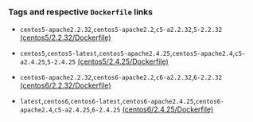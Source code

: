 ### Tags and respective `Dockerfile` links

- `centos5-apache2.2.32`,`centos5-apache2.2`,`c5-a2.2.32`,`5-2.2.32` [(centos5/2.2.32/Dockerfile)](https://github.com/suhoag/docker-centos-apache/blob/centos5/2.2.32/Dockerfile)

- `centos5`,`centos5-latest`,`centos5-apache2.4.25`,`centos5-apache2.4`,`c5-a2.4.25`,`5-2.4.25` [(centos5/2.4.25/Dockerfile)](https://github.com/suhoag/docker-centos-apache/blob/centos5/2.4.25/Dockerfile)

- `centos6-apache2.2.32`,`centos6-apache2.2`,`c6-a2.2.32`,`6-2.2.32` [(centos6/2.2.32/Dockerfile)](https://github.com/suhoag/docker-centos-apache/blob/centos6/2.2.32/Dockerfile)

- `latest`,`centos6`,`centos6-latest`,`centos6-apache2.4.25`,`centos6-apache2.4`,`c5-a2.4.25`,`6-2.4.25` [(centos6/2.4.25/Dockerfile)](https://github.com/suhoag/docker-centos-apache/blob/centos6/2.4.25/Dockerfile)

